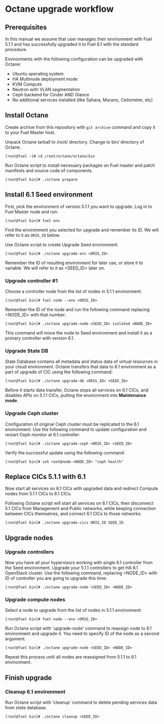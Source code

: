 # Octane upgrade workflow

## Prerequisites

In this manual we assume that user manages their environment with Fuel 5.1.1 and
has successfully upgraded it to Fuel 6.1 with the standard procedure.

Environments with the following configuration can be upgraded with Octane:

- Ubuntu operating system
- HA Multinode deployment mode
- KVM Compute
- Neutron with VLAN segmentation
- Ceph backend for Cinder AND Glance
- No additional services installed (like Sahara, Murano, Ceilometer, etc)

## Install Octane

Create archive from this repository with `git archive` command and copy it to
your Fuel Master host.

Unpack Octane tarball to /root/ directory. Change to bin/ directory of Octane.

```
[root@fuel ~]# cd /root/octane/octane/bin
```

Run Octane script to install necessary packages on Fuel master and patch
manifests and source code of components.

```
[root@fuel bin]# ./octane prepare
```

## Install 6.1 Seed environment

First, pick the environment of version 5.1.1 you want to upgrade. Log in to Fuel
Master node and run:

```
[root@fuel bin]# fuel env
````

Find the environment you selected for upgrade and remember its ID. We will refer
to it as `ORIG_ID` below.

Use Octane script to create Upgrade Seed environment.

```
[root@fuel bin]# ./octane upgrade-env <ORIG_ID>
```

Remember the ID of resulting environment for later use, or store it to variable.
We will refer to it as <SEED_ID> later on.

### Upgrade controller #1

Choose a controller node from the list of nodes in 5.1.1 environment:

```
[root@fuel bin]# fuel node --env <ORIG_ID>
```

Remember the ID of the node and run the following command replacing <NODE_ID>
with that number:

```
[root@fuel bin]# ./octane upgrade-node <SEED_ID> isolated <NODE_ID>
```

This command will move the node to Seed environment and install it as a primary
controller with version 6.1.

### Upgrade State DB

State Database contains all metadata and status data of virtual resources in
your cloud environment. Octane transfers that data to 6.1 environment as a part
of upgrade of CIC using the following command:

```
[root@fuel bin]# ./octane upgrade-db <ORIG_ID> <SEED_ID>
```

Before it starts data transfer, Octane stops all services on 6.1 CICs, and
disables APIs on 5.1.1 CICs, putting the environment into **Maintenance mode**.

### Upgrade Ceph cluster

Configuration of original Ceph cluster must be replicated to the 6.1
environment. Use the following command to update configuration and restart
Ceph monitor at 6.1 controller:

```
[root@fuel bin]# ./octane upgrade-ceph <ORIG_ID> <SEED_ID>
```

Verify the successful update using the following command:

```
[root@fuel bin]# ssh root@node-<NODE_ID> "ceph health"
```

## Replace CICs 5.1.1 with 6.1

Now start all services on 6.1 CICs with upgraded data and redirect Compute
nodes from 5.1.1 CICs to 6.1 CICs.

Following Octane script will start all services on 6.1 CICs, then disconnect 5.1
CICs from Management and Public networks, while keeping connection between CICs
themselves, and connect 6.1 CICs to those networks:

```
[root@fuel bin]# ./octane upgrade-cics ORIG_ID SEED_ID
```

## Upgrade nodes

### Upgrade controllers

Now you have all your hypervisors working with single 6.1 controller from the
Seed environment. Upgrade your 5.1.1 controllers to get HA 6.1 OpenStack
cluster. Use the following command, replacing <NODE_ID> with ID of controller
you are going to upgrade this time:

```
[root@fuel bin]# ./octane upgrade-node <SEED_ID> <NODE_ID>
```

### Upgrade compute nodes

Select a node to upgrade from the list of nodes in 5.1.1 environment:

```
[root@fuel bin]# fuel node --env <ORIG_ID>
```

Run Octane script with 'upgrade-node' command to reassign node to 6.1
environment and upgrade it. You need to specify ID of the node as a second
argument.

```
[root@fuel bin]# ./octane upgrade-node <SEED_ID> <NODE_ID>
```

Repeat this process until all nodes are reassigned from 5.1.1 to 6.1 environment.

## Finish upgrade

### Cleanup 6.1 environment

Run Octane script with 'cleanup' command to delete pending services data from
state database.

```
[root@fuel bin]# ./octane cleanup <SEED_ID>
```
